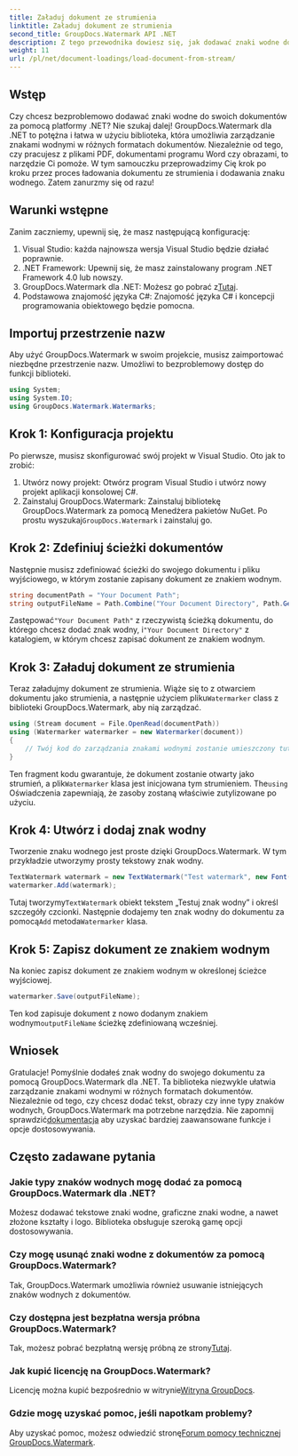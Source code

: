 ```yaml
---
title: Załaduj dokument ze strumienia
linktitle: Załaduj dokument ze strumienia
second_title: GroupDocs.Watermark API .NET
description: Z tego przewodnika dowiesz się, jak dodawać znaki wodne do dokumentów przy użyciu programu GroupDocs.Watermark dla platformy .NET. Idealny dla programistów chcących zwiększyć bezpieczeństwo dokumentów.
weight: 11
url: /pl/net/document-loadings/load-document-from-stream/
---
```

## Wstęp
Czy chcesz bezproblemowo dodawać znaki wodne do swoich dokumentów za pomocą platformy .NET? Nie szukaj dalej! GroupDocs.Watermark dla .NET to potężna i łatwa w użyciu biblioteka, która umożliwia zarządzanie znakami wodnymi w różnych formatach dokumentów. Niezależnie od tego, czy pracujesz z plikami PDF, dokumentami programu Word czy obrazami, to narzędzie Ci pomoże. W tym samouczku przeprowadzimy Cię krok po kroku przez proces ładowania dokumentu ze strumienia i dodawania znaku wodnego. Zatem zanurzmy się od razu!
## Warunki wstępne
Zanim zaczniemy, upewnij się, że masz następującą konfigurację:
1. Visual Studio: każda najnowsza wersja Visual Studio będzie działać poprawnie.
2. .NET Framework: Upewnij się, że masz zainstalowany program .NET Framework 4.0 lub nowszy.
3.  GroupDocs.Watermark dla .NET: Możesz go pobrać z[Tutaj](https://releases.groupdocs.com/Watermark/net/).
4. Podstawowa znajomość języka C#: Znajomość języka C# i koncepcji programowania obiektowego będzie pomocna.

## Importuj przestrzenie nazw
Aby użyć GroupDocs.Watermark w swoim projekcie, musisz zaimportować niezbędne przestrzenie nazw. Umożliwi to bezproblemowy dostęp do funkcji biblioteki.
```csharp
using System;
using System.IO;
using GroupDocs.Watermark.Watermarks;
```
## Krok 1: Konfiguracja projektu
Po pierwsze, musisz skonfigurować swój projekt w Visual Studio. Oto jak to zrobić:
1. Utwórz nowy projekt: Otwórz program Visual Studio i utwórz nowy projekt aplikacji konsolowej C#.
2.  Zainstaluj GroupDocs.Watermark: Zainstaluj bibliotekę GroupDocs.Watermark za pomocą Menedżera pakietów NuGet. Po prostu wyszukaj`GroupDocs.Watermark` i zainstaluj go.
## Krok 2: Zdefiniuj ścieżki dokumentów
Następnie musisz zdefiniować ścieżki do swojego dokumentu i pliku wyjściowego, w którym zostanie zapisany dokument ze znakiem wodnym.
```csharp
string documentPath = "Your Document Path";
string outputFileName = Path.Combine("Your Document Directory", Path.GetFileName(documentPath));
```
 Zastępować`"Your Document Path"` z rzeczywistą ścieżką dokumentu, do którego chcesz dodać znak wodny, i`"Your Document Directory"` z katalogiem, w którym chcesz zapisać dokument ze znakiem wodnym.
## Krok 3: Załaduj dokument ze strumienia
Teraz załadujmy dokument ze strumienia. Wiąże się to z otwarciem dokumentu jako strumienia, a następnie użyciem pliku`Watermarker` class z biblioteki GroupDocs.Watermark, aby nią zarządzać.
```csharp
using (Stream document = File.OpenRead(documentPath))
using (Watermarker watermarker = new Watermarker(document))
{
    // Twój kod do zarządzania znakami wodnymi zostanie umieszczony tutaj
}
```
 Ten fragment kodu gwarantuje, że dokument zostanie otwarty jako strumień, a plik`Watermarker` klasa jest inicjowana tym strumieniem. The`using` Oświadczenia zapewniają, że zasoby zostaną właściwie zutylizowane po użyciu.
## Krok 4: Utwórz i dodaj znak wodny
Tworzenie znaku wodnego jest proste dzięki GroupDocs.Watermark. W tym przykładzie utworzymy prosty tekstowy znak wodny.
```csharp
TextWatermark watermark = new TextWatermark("Test watermark", new Font("Arial", 12));
watermarker.Add(watermark);
```
 Tutaj tworzymy`TextWatermark` obiekt tekstem „Testuj znak wodny” i określ szczegóły czcionki. Następnie dodajemy ten znak wodny do dokumentu za pomocą`Add` metoda`Watermarker` klasa.
## Krok 5: Zapisz dokument ze znakiem wodnym
Na koniec zapisz dokument ze znakiem wodnym w określonej ścieżce wyjściowej.
```csharp
watermarker.Save(outputFileName);
```
 Ten kod zapisuje dokument z nowo dodanym znakiem wodnym`outputFileName` ścieżkę zdefiniowaną wcześniej.

## Wniosek
Gratulacje! Pomyślnie dodałeś znak wodny do swojego dokumentu za pomocą GroupDocs.Watermark dla .NET. Ta biblioteka niezwykle ułatwia zarządzanie znakami wodnymi w różnych formatach dokumentów. Niezależnie od tego, czy chcesz dodać tekst, obrazy czy inne typy znaków wodnych, GroupDocs.Watermark ma potrzebne narzędzia. Nie zapomnij sprawdzić[dokumentacja](https://tutorials.groupdocs.com/Watermark/net/) aby uzyskać bardziej zaawansowane funkcje i opcje dostosowywania.
## Często zadawane pytania
### Jakie typy znaków wodnych mogę dodać za pomocą GroupDocs.Watermark dla .NET?
Możesz dodawać tekstowe znaki wodne, graficzne znaki wodne, a nawet złożone kształty i logo. Biblioteka obsługuje szeroką gamę opcji dostosowywania.
### Czy mogę usunąć znaki wodne z dokumentów za pomocą GroupDocs.Watermark?
Tak, GroupDocs.Watermark umożliwia również usuwanie istniejących znaków wodnych z dokumentów.
### Czy dostępna jest bezpłatna wersja próbna GroupDocs.Watermark?
 Tak, możesz pobrać bezpłatną wersję próbną ze strony[Tutaj](https://releases.groupdocs.com/).
### Jak kupić licencję na GroupDocs.Watermark?
Licencję można kupić bezpośrednio w witrynie[Witryna GroupDocs](https://purchase.groupdocs.com/buy).
### Gdzie mogę uzyskać pomoc, jeśli napotkam problemy?
 Aby uzyskać pomoc, możesz odwiedzić stronę[Forum pomocy technicznej GroupDocs.Watermark](https://forum.groupdocs.com/c/watermark/19).